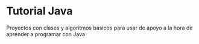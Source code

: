 <h1>Tutorial Java</h1>
<p>Proyectos con clases y algoritmos básicos para usar de apoyo a la hora de aprender a programar con Java</p>
